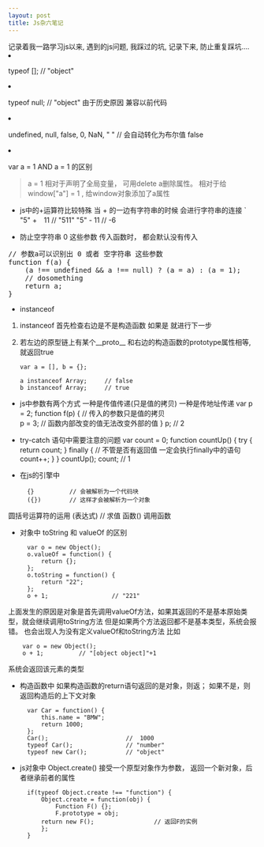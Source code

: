 ```yaml
---
layout: post
title: Js杂六笔记
---
```



<div class="message">
记录着我一路学习js以来,  遇到的js问题, 我踩过的坑, 记录下来,  防止重复踩坑....
</div




+ typeof [];    	// "object"
+ typeof null;   	// "object" 由于历史原因 兼容以前代码


+ undefined, null, false, 0, NaN, " "    // 会自动转化为布尔值 false

+ var a = 1 AND  a = 1 的区别
> a = 1 相对于声明了全局变量， 可用delete a删除属性。 相对于给 window["a"] = 1 , 给window对象添加了a属性

+ js中的+运算符比较特殊 当 + 的一边有字符串的时候 会进行字符串的连接 
` "5" +　11    // "511"
  "5" - 11    // -6

+ 防止空字符串 0 这些参数 传入函数时， 都会默认没有传入
<pre>
// 参数a可以识别出 0 或者 空字符串 这些参数
function f(a) {
	(a !== undefined && a !== null) ? (a = a) : (a = 1); 
	// dosomething
	return a;
} 
</pre>

+ instanceof 
 1. instanceof 首先检查右边是不是构造函数 如果是 就进行下一步
 2. 若左边的原型链上有某个__proto__ 和右边的构造函数的prototype属性相等,就返回true

		var a = [], b = {};
		
		a instanceof Array;		// false
		b instanceof Array;		// true

+ js中参数有两个方式 一种是传值传递(只是值的拷贝) 一种是传地址传递
		var p = 2;
		function f(p) {			// 传入的参数只是值的拷贝	
			p = 3;    			// 函数内部改变的值无法改变外部的值 
		}
		p;		// 2 
 
+ try-catch 语句中需要注意的问题 
		var count = 0;
		function countUp() {
			try {
				return count;
			} finally {			//	 不管是否有返回值 一定会执行finally中的语句
				count++;
			}
		}
		countUp();
		count; 					// 1

+ 在js的引擎中 

		{}   		// 会被解析为一个代码块
		({})		// 这样才会被解析为一个对象
圆括号运算符的运用 
		(表达式)   // 求值
		函数() 	  调用函数

+ 对象中 toString 和 valueOf 的区别

		var o = new Object();
		o.valueOf = function() {
			return {};
		};
		o.toString = function() {
			return "22";
		};
		o + 1;					// "221"
上面发生的原因是对象是首先调用valueOf方法，如果其返回的不是基本原始类型，就会继续调用toString方法 但是如果两个方法返回都不是基本类型，系统会报错。 也会出现人为没有定义valueOf和toString方法 比如

		var o = new Object();
		o + 1; 			// "[object object]"+1
系统会返回该元素的类型

+ 构造函数中 
 如果构造函数的return语句返回的是对象，则返； 如果不是，则返回构造后的上下文对象
	
		var Car = function() {
			this.name = "BMW";
			return 1000;
		};
		Car();						//  1000
		typeof Car();				// "number"
		typeof new Car();			// "object"
		
+ js对象中 Object.create() 
接受一个原型对象作为参数， 返回一个新对象，后者继承前者的属性

		if(typeof Object.create !== "function") {
			Object.create = function(obj) {
				Function F() {};
				F.prototype = obj;
			return new F();  				// 返回F的实例
			};
		}
